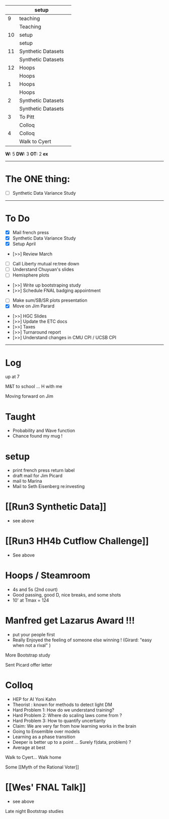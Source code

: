 
|     | setup              |     |
| --- | ------------------ | --- |
| 9   | teaching           |     |
|     | Teaching           |     |
| 10  | setup              |     |
|     | setup              |     |
| 11  | Synthetic Datasets |     |
|     | Synthetic Datasets |     |
| 12  | Hoops              |     |
|     | Hoops              |     |
| 1   | Hoops              |     |
|     | Hoops              |     |
| 2   | Synthetic Datasets |     |
|     | Synthetic Datasets |     |
| 3   | To Pitt            |     |
|     | Colloq             |     |
| 4   | Colloq             |     |
|     | Walk to Cyert      |     |

**W:** 5
**DW:** 3 
**OT:** 2
**ex** 

---
# The ONE thing: 
- [ ] Synthetic Data Variance Study

---
# To Do

- [x] Mail french press
- [x] Synthetic Data Variance Study
- [x] Setup April
- [>>] Review March
- [ ] Call Liberty mutual re:tree down
- [ ] Understand Chuyuan's slides
- [ ] Hemisphere plots 
- [>>] Write up bootstraping study
- [>>] Schedule FNAL badging appointment
- [ ] Make sum/SB/SR plots presentation
- [x] Move on Jim Parard
- [>>] HGC Slides
- [>>] Update the ETC docs
- [>>] Taxes
- [>>] Turnaround report
- [>>] Understand changes in CMU CPI / UCSB CPI

---

# Log

up at 7

M&T to school ... H with me

Moving forward on Jim

# Taught
- Probability and Wave function 
- Chance found my mug !

# setup
- print french press return label
- draft mail for Jim Picard
- mail to Marina
- Mail to Seth Eisenberg re:investing

# [[Run3 Synthetic Data]]
- see above

# [[Run3 HH4b Cutflow Challenge]]
- See above

# Hoops / Steamroom
- 4s and 5s (2nd court)
- Good passing, good D, nice breaks, and some shots 
- 10' at Tmax = 124

# Manfred get Lazarus Award !!!
- put your people first 
- Really Enjoyed the feeling of someone else winning !  (Girard: "easy when not a rival" )

More Bootstrap study

Sent Picard offer letter

# Colloq 
- HEP for AI Yoni Kahn
- Theorist : known for methods to detect light DM
- Hard Problem 1: How do we understand training?
- Hard Problem 2: Where do scaling laws come from ?
- Hard Problem 3: How to quantify uncertianty 
- Claim: We are very far from how learning works in the brain
- Going to Ensemlble over models
- Learning as a phase transition
- Deeper is better up to a point ... Surely f(data, problem) ?
- Average at best

Walk to Cyert... Walk home


Some [[Myth of the Rational Voter]]

# [[Wes' FNAL Talk]]
- see above


Late night Bootstrap studies

